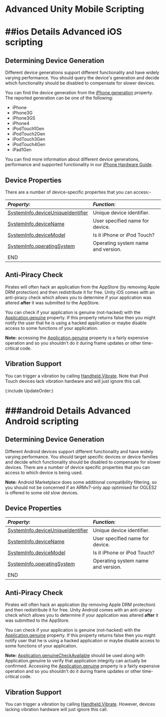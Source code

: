 Advanced Unity Mobile Scripting
===============================

<a id="iOS"></a>

##ios Details
Advanced iOS scripting
======================

Determining Device Generation
-----------------------------

Different device generations support different functionality and have widely varying performance. You should query the device's generation and decide which functionality should be disabled to compensate for slower devices.

You can find the device generation from the [iPhone.generation](ScriptRef:iPhone-generation.html.html) property. The reported generation can be one of the following:
* <span class=component>iPhone</span>
* <span class=component>iPhone3G</span>
* <span class=component>iPhone3GS</span>
* <span class=component>iPhone4</span>
* <span class=component>iPodTouch1Gen</span>
* <span class=component>iPodTouch2Gen</span>
* <span class=component>iPodTouch3Gen</span>
* <span class=component>iPodTouch4Gen</span>
* <span class=component>iPad1Gen</span>


You can find more information about different device generations, performance and supported functionality in our [iPhone Hardware Guide](Main.iphone-Hardware.html).


Device Properties
-----------------

There are a number of device-specific properties that you can access:-

|**_Property:_** |**_Function:_** |
|:---|:---|
|<span class=component>[SystemInfo.deviceUniqueIdentifier](ScriptRef:SystemInfo-deviceUniqueIdentifier.html.html)</span> |Unique device identifier.
|<span class=component>[SystemInfo.deviceName](ScriptRef:SystemInfo-deviceName.html.html)</span> |User specified name for device.
|<span class=component>[SystemInfo.deviceModel](ScriptRef:SystemInfo-deviceModel.html.html)</span> |Is it iPhone or iPod Touch?
|<span class=component>[SystemInfo.operatingSystem](ScriptRef:SystemInfo-operatingSystem.html.html)</span> |Operating system name and version.
|END


Anti-Piracy Check
-----------------

Pirates will often hack an application from the AppStore (by removing Apple DRM protection) and then redistribute it for free. Unity iOS comes with an anti-piracy check which allows you to determine if your application was altered __after__ it was submitted to the AppStore.

You can check if your application is genuine (not-hacked) with the [Application.genuine](ScriptRef:Application-genuine.html.html) property. If this property returns <span class=keyword>false</span> then you might notify the user that he is using a hacked application or maybe disable access to some functions of your application.

__Note:__ accessing the [Application.genuine](ScriptRef:Application-genuine.html.html) property is a fairly expensive operation and so you shouldn't do it during frame updates or other time-critical code. 


Vibration Support
-----------------

You can trigger a vibration by calling [Handheld.Vibrate](ScriptRef:Handheld.Vibrate.html.html). Note that iPod Touch devices lack vibration hardware and will just ignore this call.

(:include UpdateOrder:)


<a id="Android"></a>

###android Details
Advanced Android scripting
==========================

Determining Device Generation
-----------------------------

Different Android devices support different functionality and have widely varying performance. You should target specific devices or device families and decide which functionality should be disabled to compensate for slower devices. There are a number of device specific properties that you can access to which device is being used.

__Note:__ Android Marketplace does some additional compatibility filtering, so you should not be concerned if an ARMv7-only app optimised for OGLES2 is offered to some old slow devices.

Device Properties
-----------------


|**_Property:_** |**_Function:_** |
|:---|:---|
|<span class=component>[SystemInfo.deviceUniqueIdentifier](ScriptRef:SystemInfo-deviceUniqueIdentifier.html.html)</span> |Unique device identifier.
|<span class=component>[SystemInfo.deviceName](ScriptRef:SystemInfo-deviceName.html.html)</span> |User specified name for device.
|<span class=component>[SystemInfo.deviceModel](ScriptRef:SystemInfo-deviceModel.html.html)</span> |Is it iPhone or iPod Touch?
|<span class=component>[SystemInfo.operatingSystem](ScriptRef:SystemInfo-operatingSystem.html.html)</span> |Operating system name and version.
|END


Anti-Piracy Check
-----------------

Pirates will often hack an application (by removing Apple DRM protection) and then redistribute it for free. Unity Android comes with an anti-piracy check which allows you to determine if your application was altered __after__ it was submitted to the AppStore.

You can check if your application is genuine (not-hacked) with the [Application.genuine](ScriptRef:Application-genuine.html.html) property. If this property returns <span class=keyword>false</span> then you might notify user that he is using a hacked application or maybe disable access to some functions of your application.

__Note:__ [Application.genuineCheckAvailable](ScriptRef:Application-genuineCheckAvailable.html.html) should be used along with <span class=keyword>Application.genuine</span> to verify that application integrity can actually be confirmed. Accessing the [Application.genuine](ScriptRef:Application-genuine.html.html) property is a fairly expensive operation and so you shouldn't do it during frame updates or other time-critical code. 


Vibration Support
-----------------

You can trigger a vibration by calling [Handheld.Vibrate](ScriptRef:Handheld.Vibrate.html.html). However, devices lacking vibration hardware will just ignore this call.

